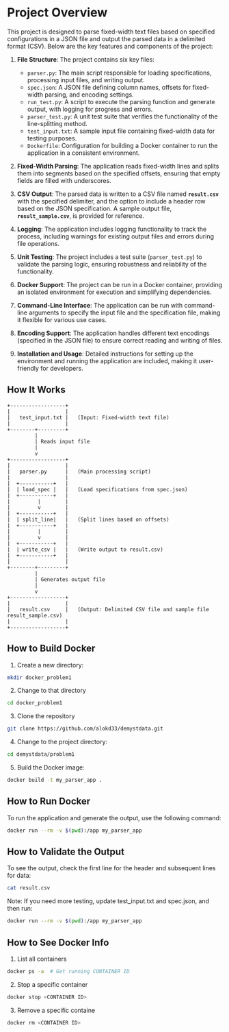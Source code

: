 # Project Overview

This project is designed to parse fixed-width text files based on specified configurations in a JSON file and output the parsed data in a delimited format (CSV). Below are the key features and components of the project:

1. **File Structure**: The project contains six key files:
   - `parser.py`: The main script responsible for loading specifications, processing input files, and writing output.
   - `spec.json`: A JSON file defining column names, offsets for fixed-width parsing, and encoding settings.
   - `run_test.py`: A script to execute the parsing function and generate output, with logging for progress and errors.
   - `parser_test.py`: A unit test suite that verifies the functionality of the line-splitting method.
   - `test_input.txt`: A sample input file containing fixed-width data for testing purposes.
   - `Dockerfile`: Configuration for building a Docker container to run the application in a consistent environment.

2. **Fixed-Width Parsing**: The application reads fixed-width lines and splits them into segments based on the specified offsets, ensuring that empty fields are filled with underscores.

3. **CSV Output**: The parsed data is written to a CSV file named **`result.csv`** with the specified delimiter, and the option to include a header row based on the JSON specification. A sample output file, **`result_sample.csv`**, is provided for reference.

4. **Logging**: The application includes logging functionality to track the process, including warnings for existing output files and errors during file operations.

5. **Unit Testing**: The project includes a test suite (`parser_test.py`) to validate the parsing logic, ensuring robustness and reliability of the functionality.

6. **Docker Support**: The project can be run in a Docker container, providing an isolated environment for execution and simplifying dependencies.

7. **Command-Line Interface**: The application can be run with command-line arguments to specify the input file and the specification file, making it flexible for various use cases.

8. **Encoding Support**: The application handles different text encodings (specified in the JSON file) to ensure correct reading and writing of files.

9. **Installation and Usage**: Detailed instructions for setting up the environment and running the application are included, making it user-friendly for developers.

## How It Works
```plaintext
+------------------+
|                  |
|   test_input.txt |   (Input: Fixed-width text file)
|                  |
+--------+---------+
         |
         | Reads input file
         |
         v
+------------------+
|                  |
|   parser.py      |   (Main processing script)
|                  |
|  +-----------+   |
|  | load_spec |   |   (Load specifications from spec.json)
|  +-----------+   |
|         |        |
|         v        |
|  +-----------+   |
|  | split_line|   |   (Split lines based on offsets)
|  +-----------+   |
|         |        |
|         v        |
|  +-----------+   |
|  | write_csv |   |   (Write output to result.csv)
|  +-----------+   |
|                  |
+--------+---------+
         |
         | Generates output file
         |
         v
+------------------+
|                  |
|   result.csv     |   (Output: Delimited CSV file and sample file result_sample.csv)
|                  |
+------------------+

```

## How to Build Docker
1. Create a new directory:
```bash
mkdir docker_problem1
```
2. Change to that directory
```bash
cd docker_problem1
```
3. Clone the repository
```bash
git clone https://github.com/alokd33/demystdata.git
```
4. Change to the project directory:
```bash
cd demystdata/problem1
```
5. Build the Docker image:
```bash
docker build -t my_parser_app .
```

## How to Run Docker
To run the application and generate the output, use the following command:
```bash
docker run --rm -v $(pwd):/app my_parser_app
```
## How to Validate the Output
To see the output, check the first line for the header and subsequent lines for data:
```bash
cat result.csv
```
Note: If you need more testing, update test_input.txt and spec.json, and then run:
```bash
docker run --rm -v $(pwd):/app my_parser_app
```

## How to See Docker Info
1. List all containers
```bash
docker ps -a  # Get running CONTAINER ID
```
2. Stop a specific container
```bash
docker stop <CONTAINER ID>
```
3. Remove a specific containe
```bash
docker rm <CONTAINER ID>
```
